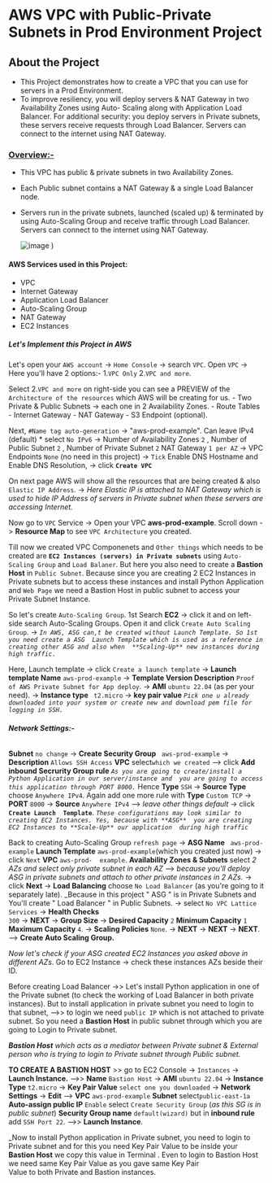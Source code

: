 # **AWS VPC with Public-Private Subnets in Prod Environment Project**

## **About the Project**
* This Project demonstrates how to create a VPC that you can use for servers in a Prod Environment.
* To improve resiliency, you will deploy servers & NAT Gateway in two Availability Zones using Auto-
  Scaling along with Application Load Balancer. For additional security: you deploy servers in 
  Private subnets,
  these servers receive requests through Load Balancer. Servers can connect to the internet using
  NAT Gateway.
  
### <ins>Overview:-</ins>
- This VPC has public & private subnets in two Availability Zones.
- Each Public subnet contains a NAT Gateway & a single Load Balancer node.
- Servers run in the private subnets, launched (scaled up) & terminated by using Auto-Scaling Group 
  and receive traffic through Load Balancer.
  Servers can connect to the internet using NAT Gateway.

  ![image](https://github.com/user-attachments/assets/751207c0-a21c-4171-bbef-95980caf0ed9)
)

#### **AWS Services used in this Project:**
- VPC
- Internet Gateway
- Application Load Balancer
- Auto-Scaling Group
- NAT Gateway
- EC2 Instances

##### Let's Implement this Project in AWS

Let's open your `AWS account` -> `Home Console` -> search `VPC`. Open `VPC` -> Here you'll 
have 2 options:-   1.`VPC Only`  2.`VPC and more`.

Select 2.`VPC and more` on right-side you can see a PREVIEW of the `Architecture of the resources`
which AWS will be creating for us.
      - Two Private & Public Subnets -> each one in 2 Availability Zones.
      - Route Tables
      - Internet Gateway
      - NAT Gateway
      - S3 Endpoint (optional).

Next, `#Name tag auto-generation` -> "aws-prod-example". Can leave IPv4 (default) * select `No IPv6`
-> Number of Availability Zones `2` , Number of Public Subnet `2` , Number of Private Subnet `2`
NAT Gateway `1 per AZ` -> VPC Endpoints `None` (no need in this project) -> `Tick` Enable DNS Hostname and Enable DNS Resolution, -> click **`Create VPC`**

On next page AWS will show all the resources that are being created & also `Elastic IP Address`.
-> _Here Elastic IP is attached to NAT Gateway which is used to hide IP Address of servers in Private subnet when these servers are accessing Internet._

Now go to `VPC` Service -> Open your VPC **aws-prod-example**. Scroll down  -> **Resource Map** to 
see `VPC Architecture` you created.

Till now we created VPC Componenets and `Other things` which needs to be created are **`EC2 Instances (servers) in Private subnets`** using `Auto-Scaling Group` and `Load Balaner`. But here
you also need to create a **Bastion Host** in `Public Subnet`. Because since you are creating 2 EC2 Instances in Private subnets but to access these instances and install Python Application and 
`Web Page` we need a Bastion Host in public subnet to access your Private Subnet Instance. 

So let's create `Auto-Scaling Group`. 1st Search **EC2** -> click it and on left-side search Auto-Scaling Groups. Open it and click `Create Auto Scaling Group`. -> 
              _`In AWS, ASG can,t be created without Launch Template. So 1st you need create a ASG 
                Launch Template which is used as a reference in creating other ASG and also when 
                **Scaling-Up** new instances during high traffic.`_
                
Here, Launch template -> click `Create a launch template` -> **Launch template Name** `aws-prod-example` -> **Template Version Description** `Proof of AWS Private Subnet for App deploy`. -> **AMI** `ubuntu 22.04` (as per your need). -> **Instance type** ` t2.micro` -> **key pair value**
_`Pick one u already downloaded into your system or create new and download pem file for logging in SSH.`_ 

 ###### **Network Settings:-**
 **Subnet** `no change` -> **Create Security Group** ` aws-prod-example` -> **Description** 
 `Allows SSH Access` **VPC** select`which we created`  --> click **Add inbound Secrurity Group 
  rule**  _`As you are going to create/install a Python Application in our server/instance and 
  you are going to access this application through PORT 8000.`_  Hence **Type** `SSH` -> **Source
  Type** choose `Anywhere IPv4`. Again add one more rule with **Type** `Custom TCP` -> **PORT**
  `8000` -> **Source** `Anywhere IPv4` -->  _leave other things default_ -> click **`Create Launch 
  Template`**.
                    _`These configurations may look similar to creating EC2 Instances. Yes, because
                    with **ASG**  you are creating EC2 Instances to **Scale-Up** our application 
                    during high traffic`_

  Back to creating Auto-Scaling Group `refresh page` -> **ASG Name** ` aws-prod-example`  **Launch 
  Template** `aws-prod-example`(which you created just now) -> click `Next` **VPC** `aws-prod- 
  example`. **Availability Zones & Subnets** select _2 AZs and select only private subnet in each
  AZ_  -->   _because you'll deploy ASG in private subnets and attach to other private instances in 
  2 AZs._ -> click **Next** -> **Load Balancing** choose `No Load Balancer` (as you're going to 
  it separately late).   _Because in this project " ASG " is in Private Subnets and You'll create
  " Load Balancer " in Public Subnets. -> select `No VPC Lattice Services` -> **Health Checks**  
  `300` -> **NEXT** -> **Group Size** -> **Desired Capacity** `2`  **Minimum Capacity** `1` 
  **Maximum Capacity** `4`.  -> **Scaling Policies** `None`. -> **NEXT** -> **NEXT** -> **NEXT**.
  --> **Create Auto Scaling Group.**

  _Now let's check if your ASG created EC2 Instances you asked above in different AZs_.   Go to EC2
  Instance -> check these instances AZs beside their ID.

  Before creating Load Balancer ->> Let's install Python application in one of the Private subnet 
  (to check the working of Load Balancer in both private instances). But to install application in 
  private subnet you need to login to that subnet, -->> to login we need `public IP` which is not 
  attached to private subnet.  So you need a **Bastion Host** in public subnet through which you 
  are going to Login to Private subnet. 

  _**Bastion Host** which acts as a mediator between Private subnet & External person who is trying
   to login to Private subnet through Public subnet._ 
  
  **TO CREATE A BASTION HOST** >> go to EC2 Console -> `Instances` -> **Launch Instance.**
  -->> **Name** `Bastion Host` -> **AMI** `ubuntu 22.04` -> **Instance Type** `t2.micro` ->
  **Key Pair Value** `select one you downloaded` -> **Network Settings** -> **Edit**  -->
  **VPC** `aws-prod-example` **Subnet** select`public-east-1a` **Auto-assign public IP** `Enable`
  select `Create Security Group` (_as this SG is in public subnet_)  **Security Group name**
  `default(wizard)` but in **inbound rule** add `SSH Port 22`. -->>  **Launch Instance**.

  _Now to install Python application in Private subnet, you need to login to Private subnet and 
  for this you need Key Pair Value to be inside your **Bastion Host** we copy this value in 
  Terminal . Even to login to Bastion Host we need same Key Pair Value as you gave same Key Pair   
  Value to both Private and Bastion instances. 
